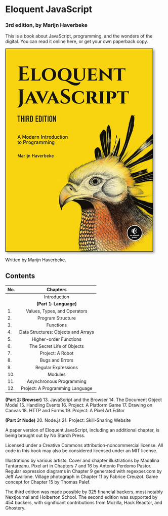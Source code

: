 # Eloquent JavaScript 
### 3rd edition, by Marijn Haverbeke

This is a book about JavaScript, programming, and the wonders of the digital. You can read it online here, or get your own paperback copy.

<a href="http://a-fwd.com/com=marijhaver-20&amp;asin-com=1593279507">
	<img src="img/cover.jpg" alt="Cover image" style="border: 1px solid black; max-width: 100%; box-shadow: 4px 4px 7px rgba(0, 0, 0, 0.4)">
</a>

Written by Marijn Haverbeke.

## Contents

| No. | Chapters       |
|:-------|:--------------:|
||Introduction||
||**(Part 1: Language)**||
|1.| Values, Types, and Operators||
|2.| Program Structure||
|3.| Functions||
|4.| Data Structures: Objects and Arrays||
|5.| Higher-order Functions||
|6.| The Secret Life of Objects||
|7.| Project: A Robot||
|8.| Bugs and Errors||
|9.| Regular Expressions||
|10.| Modules||
|11.| Asynchronous Programming||
|12.| Project: A Programming Language||

**(Part 2: Browser)**
13. JavaScript and the Browser
14. The Document Object Model
15. Handling Events
16. Project: A Platform Game
17. Drawing on Canvas
18. HTTP and Forms
19. Project: A Pixel Art Editor

**(Part 3: Node)**
20. Node.js
21. Project: Skill-Sharing Website


A paper version of Eloquent JavaScript, including an additional chapter, is being brought out by No Starch Press.

Licensed under a Creative Commons attribution-noncommercial license. All code in this book may also be considered licensed under an MIT license.

Illustrations by various artists: Cover and chapter illustrations by Madalina Tantareanu. Pixel art in Chapters 7 and 16 by Antonio Perdomo Pastor. Regular expression diagrams in Chapter 9 generated with regexper.com by Jeff Avallone. Village photograph in Chapter 11 by Fabrice Creuzot. Game concept for Chapter 15 by Thomas Palef.

The third edition was made possible by 325 financial backers, most notably Nextjournal and Holberton School. The second edition was supported by 454 backers, with significant contributions from Mozilla, Hack Reactor, and Ghostery.

